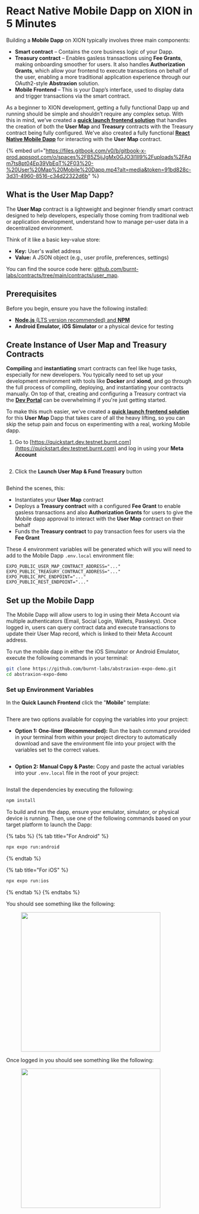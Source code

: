 # React Native Mobile Dapp on XION in 5 Minutes

Building a **Mobile Dapp** on XION typically involves three main components:

* **Smart contract** – Contains the core business logic of your Dapp.
* **Treasury contract** – Enables gasless transactions using **Fee Grants**, making onboarding smoother for users. It also handles **Authorization Grants**, which allow your frontend to execute transactions on behalf of the user, enabling a more traditional application experience through our OAuth2-style **Abstraxion** solution.
* **Mobile Frontend** – This is your Dapp’s interface, used to display data and trigger transactions via the smart contract.

As a beginner to XION development, getting a fully functional Dapp up and running should be simple and shouldn’t require any complex setup. With this in mind, we’ve created a [**quick launch frontend solution**](https://quickstart.dev.testnet.burnt.com) that handles the creation of both the **User Map** and **Treasury** contracts with the Treasury contract being fully configured. We've also created a fully functional [**React Native Mobile Dapp**](https://github.com/burnt-labs/abstraxion-expo-demo) for interacting with the **User Map** contract.

{% embed url="https://files.gitbook.com/v0/b/gitbook-x-prod.appspot.com/o/spaces%2FB5Z5ijJgMx0GJO3l1Il9%2Fuploads%2FAqm7ts8pt04Ep39VbEqT%2F03%20-%20User%20Map%20Mobile%20Dapp.mp4?alt=media&token=91bd828c-3d31-4960-8516-c34d22322d6b" %}

## What is the User Map Dapp?

The **User Map** contract is a lightweight and beginner friendly smart contract designed to help developers, especially those coming from traditional web or application development, understand how to manage per-user data in a decentralized environment.

Think of it like a basic key-value store:

* **Key:** User's wallet address
* **Value:** A JSON object (e.g., user profile, preferences, settings)

You can find the source code here: [github.com/burnt-labs/contracts/tree/main/contracts/user\_map](https://github.com/burnt-labs/contracts/tree/main/contracts/user_map).

## Prerequisites

Before you begin, ensure you have the following installed:

* [**Node.js** (LTS version recommended) and **NPM**](https://docs.npmjs.com/downloading-and-installing-node-js-and-npm)
* **Android Emulator,** **iOS Simulator** or a physical device for testing

## Create Instance of User Map and Treasury Contracts

**Compiling** and **instantiating** smart contracts can feel like huge tasks, especially for new developers. You typically need to set up your development environment with tools like **Docker** and **xiond**, and go through the full process of compiling, deploying, and instantiating your contracts manually. On top of that, creating and configuring a Treasury contract via the [**Dev Portal**](https://dev.testnet.burnt.com) can be overwhelming if you're just getting started.

To make this much easier, we’ve created a [**quick launch frontend solution**](https://quickstart.dev.testnet.burnt.com) for this **User Map** Dapp that takes care of all the heavy lifting, so you can skip the setup pain and focus on experimenting with a real, working Mobile dapp.

1. Go to [https://quickstart.dev.testnet.burnt.com](https://quickstart.dev.testnet.burnt.com) and log in using your **Meta Account**

<figure><img src="../../../.gitbook/assets/image (62).png" alt=""><figcaption></figcaption></figure>

2. Click the **Launch User Map & Fund Treasury** button

<figure><img src="../../../.gitbook/assets/image (72).png" alt=""><figcaption></figcaption></figure>

Behind the scenes, this:

* Instantiates your **User Map** contract
* Deploys a **Treasury contract** with a configured **Fee Grant** to enable gasless transactions and also **Authorization Grants** for users to give the Mobile dapp approval to interact with the **User Map** contract on their behalf
* Funds the **Treasury contract** to pay transaction fees for users via the **Fee Grant**

These 4 environment variables will be generated which will you will need to add to the Mobile Dapp `.env.local` environment file:

```env
EXPO_PUBLIC_USER_MAP_CONTRACT_ADDRESS="..."
EXPO_PUBLIC_TREASURY_CONTRACT_ADDRESS="..."
EXPO_PUBLIC_RPC_ENDPOINT="..."
EXPO_PUBLIC_REST_ENDPOINT="..."
```

## Set up the Mobile Dapp

The Mobile Dapp will allow users to log in using their Meta Account via multiple authenticators (Email, Social Login, Wallets, Passkeys). Once logged in, users can query contract data and execute transactions to update their User Map record, which is linked to their Meta Account address.

To run the mobile dapp in either the iOS Simulator or Android Emulator, execute the following commands in your terminal:

```bash
git clone https://github.com/burnt-labs/abstraxion-expo-demo.git
cd abstraxion-expo-demo
```

### Set up Environment Variables

In the **Quick Launch Frontend** click the "**Mobile**" template:

<figure><img src="../../../.gitbook/assets/image (76).png" alt=""><figcaption></figcaption></figure>

There are two options available for copying the variables into your project:

* **Option 1: One-liner (Recommended):** Run the bash command provided in your terminal from within your project directory to automatically download and save the environment file into your project with the variables set to the correct values.&#x20;

<figure><img src="../../../.gitbook/assets/image (74).png" alt=""><figcaption></figcaption></figure>

* **Option 2: Manual Copy & Paste:** Copy and paste the actual variables into your `.env.local` file in the root of your project:

<figure><img src="../../../.gitbook/assets/image (77).png" alt=""><figcaption></figcaption></figure>

Install the dependencies by executing the following:

```bash
npm install
```

To build and run the dapp, ensure your emulator, simulator, or physical device is running. Then, use one of the following commands based on your target platform to launch the Dapp:

{% tabs %}
{% tab title="For Android" %}
```sh
npx expo run:android
```
{% endtab %}

{% tab title="For iOS" %}
```sh
npx expo run:ios
```
{% endtab %}
{% endtabs %}

You should see something like the following:

<figure><img src="../../../.gitbook/assets/02 - User Map Demo App.png" alt="" width="375"><figcaption></figcaption></figure>

Once logged in you should see something like the following:

<figure><img src="../../../.gitbook/assets/01 - User Map Demo App.png" alt="" width="375"><figcaption></figcaption></figure>
